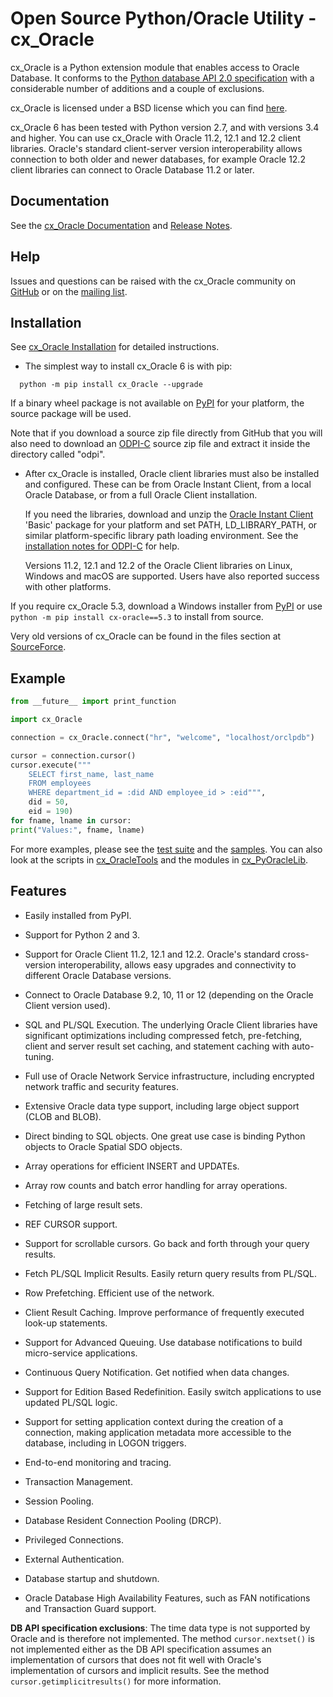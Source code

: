 # Open Source Python/Oracle Utility - cx_Oracle

cx_Oracle is a Python extension module that enables access to Oracle Database.
It conforms to the [Python database API 2.0 specification][1] with a
considerable number of additions and a couple of exclusions.

cx_Oracle is licensed under a BSD license which you can find [here][3].

cx_Oracle 6 has been tested with Python version 2.7, and with versions
3.4 and higher. You can use cx_Oracle with Oracle 11.2, 12.1 and 12.2
client libraries. Oracle's standard client-server version
interoperability allows connection to both older and newer databases,
for example Oracle 12.2 client libraries can connect to Oracle
Database 11.2 or later.

## Documentation

See the [cx_Oracle Documentation][2] and [Release Notes][14].

## Help

Issues and questions can be raised with the cx_Oracle community on
[GitHub][9] or on the [mailing list][5].

## Installation

See [cx_Oracle Installation][15] for detailed instructions.

- The simplest way to install cx_Oracle 6 is with pip:

```
  python -m pip install cx_Oracle --upgrade
```

  If a binary wheel package is not available on [PyPI][6] for your platform, the
  source package will be used.

  Note that if you download a source zip file directly from GitHub
  that you will also need to download an [ODPI-C][10] source zip file
  and extract it inside the directory called "odpi".

- After cx_Oracle is installed, Oracle client libraries must also be installed
  and configured. These can be from Oracle Instant Client, from a local Oracle
  Database, or from a full Oracle Client installation.

  If you need the libraries, download and unzip the [Oracle Instant Client][4]
  'Basic' package for your platform and set PATH, LD_LIBRARY_PATH, or similar
  platform-specific library path loading environment.  See
  the [installation notes for ODPI-C][13] for help.

  Versions 11.2, 12.1 and 12.2 of the Oracle Client libraries on Linux,
  Windows and macOS are supported.  Users have also reported success
  with other platforms.

If you require cx_Oracle 5.3, download a Windows installer from
[PyPI][16] or use `python -m pip install cx-oracle==5.3` to
install from source.

Very old versions of cx_Oracle can be found in the files section at
[SourceForce][17].

## Example

```python
from __future__ import print_function

import cx_Oracle

connection = cx_Oracle.connect("hr", "welcome", "localhost/orclpdb")

cursor = connection.cursor()
cursor.execute("""
    SELECT first_name, last_name
    FROM employees
    WHERE department_id = :did AND employee_id > :eid""",
    did = 50,
    eid = 190)
for fname, lname in cursor:
print("Values:", fname, lname)
```

For more examples, please see the [test suite][11] and the
[samples][12]. You can also look at the scripts in [cx_OracleTools][7] and
the modules in [cx_PyOracleLib][8].

## Features

- Easily installed from PyPI.

- Support for Python 2 and 3.

- Support for Oracle Client 11.2, 12.1 and 12.2.  Oracle's standard
  cross-version interoperability, allows easy upgrades and
  connectivity to different Oracle Database versions.

- Connect to Oracle Database 9.2, 10, 11 or 12 (depending on the
  Oracle Client version used).

- SQL and PL/SQL Execution. The underlying Oracle Client libraries
  have significant optimizations including compressed fetch,
  pre-fetching, client and server result set caching, and statement
  caching with auto-tuning.

- Full use of Oracle Network Service infrastructure, including
  encrypted network traffic and security features.

- Extensive Oracle data type support, including large object support (CLOB
  and BLOB).

- Direct binding to SQL objects.  One great use case is binding Python
  objects to Oracle Spatial SDO objects.

- Array operations for efficient INSERT and UPDATEs.

- Array row counts and batch error handling for array operations.

- Fetching of large result sets.

- REF CURSOR support.

- Support for scrollable cursors. Go back and forth through your query
  results.

- Fetch PL/SQL Implicit Results. Easily return query results from
  PL/SQL.

- Row Prefetching.  Efficient use of the network.

- Client Result Caching.  Improve performance of frequently executed
  look-up statements.

- Support for Advanced Queuing. Use database notifications to build
  micro-service applications.

- Continuous Query Notification.  Get notified when data changes.

- Support for Edition Based Redefinition.  Easily switch applications
  to use updated PL/SQL logic.

- Support for setting application context during the creation of a
  connection, making application metadata more accessible to the
  database, including in LOGON triggers.

- End-to-end monitoring and tracing.

- Transaction Management.

- Session Pooling.

- Database Resident Connection Pooling (DRCP).

- Privileged Connections.

- External Authentication.

- Database startup and shutdown.

- Oracle Database High Availability Features, such as FAN notifications and Transaction Guard support.

**DB API specification exclusions**: The time data type is not
supported by Oracle and is therefore not implemented. The method
`cursor.nextset()` is not implemented either as the DB API specification assumes
an implementation of cursors that does not fit well with Oracle's implementation
of cursors and implicit results. See the method `cursor.getimplicitresults()`
for more information.

[1]: https://www.python.org/dev/peps/pep-0249
[2]: http://cx-oracle.readthedocs.io
[3]: https://github.com/oracle/python-cx_Oracle/blob/master/LICENSE.txt
[4]: http://www.oracle.com/technetwork/database/features/instant-client/index.html
[5]: http://lists.sourceforge.net/lists/listinfo/cx-oracle-users
[6]: https://pypi.python.org/pypi/cx_Oracle
[7]: http://cx-oracletools.sourceforge.net
[8]: http://cx-pyoraclelib.sourceforge.net
[9]: https://github.com/oracle/python-cx_Oracle/issues
[10]: https://oracle.github.io/odpi
[11]: https://github.com/oracle/python-cx_Oracle/tree/master/test
[12]: https://github.com/oracle/python-cx_Oracle/tree/master/samples
[13]: https://oracle.github.io/odpi/doc/installation.html
[14]: http://cx-oracle.readthedocs.io/en/latest/releasenotes.html
[15]: http://cx-oracle.readthedocs.io/en/latest/installation.html
[16]: https://pypi.python.org/pypi/cx_Oracle/5.3
[17]: https://sourceforge.net/projects/cx-oracle/files/
